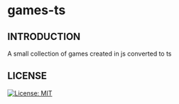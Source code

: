 # games-ts

## INTRODUCTION
A small collection of games created in js converted to ts

## LICENSE
[![License: MIT](https://img.shields.io/badge/License-MIT-yellow.svg)](LICENSE)